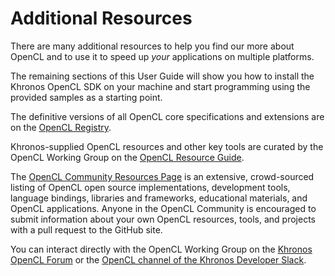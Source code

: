 # Additional Resources

There are many additional resources to help you find our more about OpenCL and to use it to speed up *your* applications on multiple platforms.

The remaining sections of this User Guide will show you how to install the Khronos OpenCL SDK on your machine and start programming using the provided samples as a starting point.

The definitive versions of all OpenCL core specifications and extensions are on the [OpenCL Registry](https://www.khronos.org/registry/OpenCL/).

Khronos-supplied OpenCL resources and other key tools are curated by the OpenCL Working Group on the [OpenCL Resource Guide](https://www.khronos.org/opencl/resources).

The [OpenCL Community Resources Page](https://www.khronos.org/opencl/community-resources/) is an extensive, crowd-sourced listing of OpenCL open source implementations, development tools, language bindings, libraries and frameworks, educational materials, and OpenCL applications. Anyone in the OpenCL Community is encouraged to submit information about your own OpenCL resources, tools, and projects with a pull request to the GitHub site.

You can interact directly with the OpenCL Working Group on the [Khronos OpenCL Forum](https://community.khronos.org/c/opencl/14) or the [OpenCL channel of the Khronos Developer Slack](https://khronosdevs.slack.com/archives/CDSBQPH2Q).







